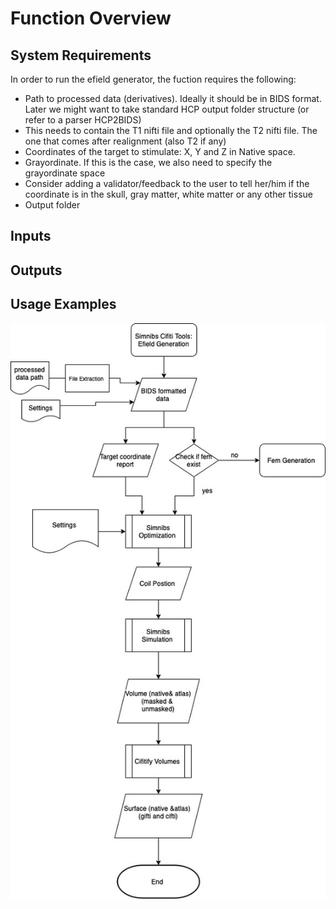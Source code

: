  Function Overview 
===============


System Requirements 
--------------- 
In order to run the efield generator, the fuction requires the following:
- Path to processed data (derivatives). Ideally it should be in BIDS format. Later we might want to take standard HCP output folder structure (or refer to a parser HCP2BIDS)
- This needs to contain the T1 nifti file and optionally the T2 nifti file. The one that comes after realignment (also T2 if any)
- Coordinates of the target to stimulate: X, Y and Z in Native space.
- Grayordinate. If this is the case, we also need to specify the grayordinate space
- Consider adding a validator/feedback to the user to tell her/him if the coordinate is in the skull, gray matter, white matter or any other tissue
- Output folder



Inputs 
--------------- 


Outputs 
---------------


Usage Examples 
--------------- 


![Simnibs Cifti Tools Efield Generation Flow Diagram](TMS_flow.jpg)

